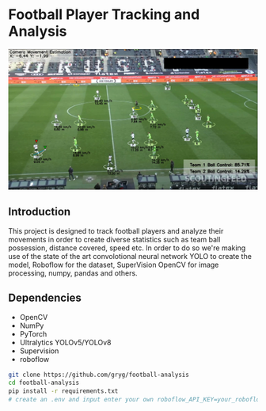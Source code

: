 # Football Player Tracking and Analysis
![Football Analysis](preview.png)


## Introduction
This project is designed to track football players and analyze their movements in order to create diverse statistics such as team ball possession, distance covered, speed etc. In order to do so we're making use of the state of the art convolotional neural network YOLO to create the model, Roboflow for the dataset, SuperVision OpenCV for image processing, numpy, pandas and others.

## Dependencies
- OpenCV
- NumPy
- PyTorch
- Ultralytics YOLOv5/YOLOv8
- Supervision
- roboflow

```sh
git clone https://github.com/gryg/football-analysis
cd football-analysis
pip install -r requirements.txt
# create an .env and input enter your own roboflow_API_KEY=your_roboflow_api_key
```